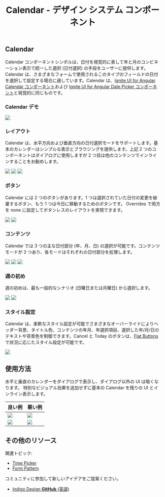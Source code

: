 ﻿---
title: Calendar - デザイン システム コンポーネント
_description: Calendar コンポーネントシンボルは、日付選択に必要なメカニズムを提供する日付のビジュアル表現として使用します。
_keywords: デザイン システム, Sketch, Ignite UI for Angular, コンポーネント, UI ライブラリ, ウィジェット
_language: ja
---

## Calendar

Calendar コンポーネントシンボルは、日付を視覚的に表して年と月のコンビネーション表示で統一した選択 (日付選択) の手段をユーザーに提供します。Calendar は、さまざまなフォームで使用されるこのタイプのフィールドの日付を選択して設定する場合に適しています。Calendar は、[Ignite UI for Angular Calendar コンポーネント](https://jp.infragistics.com/products/ignite-ui-angular/angular/components/calendar.html)および [Ignite UI for Angular Date Picker コンポーネント](https://jp.infragistics.com/products/ignite-ui-angular/angular/components/date_picker.html)と視覚的に同じものです。

### Calendar デモ

<img src="../images/calendar_demo.png" srcset="../images/calendar_demo@2x.png 2x" />

### レイアウト

Calendar は、水平方向および垂直方向の日付選択モードをサポートします。基本のカレンダーはシンプルな表示とブラウジングを提供します。上記 2 つのコンポーネントはダイアログに使用しますが 2 つ目は他のコンテンツでインラインすることをお勧めします。

<img src="../images/calendar_horizontal.png" srcset="../images/calendar_horizontal@2x.png 2x" />
<img src="../images/calendar_vertical.png" srcset="../images/calendar_vertical@2x.png 2x" />
<img src="../images/calendar_base.png" srcset="../images/calendar_base@2x.png 2x" />

### ボタン

Calendar には 2 つのボタンがあります。1 つは選択されていた日付の変更を破棄するボタン、もう 1 つは今日に移動するためのボタンです。 Overrides で両方を none に設定してボタンレスのレイアウトを実現できます。

<img src="../images/calendar_buttons.png" srcset="../images/calendar_buttons@2x.png 2x" />
<img src="../images/calendar_nobuttons.png" srcset="../images/calendar_nobuttons@2x.png 2x" />

### コンテンツ

Calendar では 3 つの主な日付部分 (年、月、日) の選択が可能です。コンテンツ モードが 3 つあり、各モードはそれぞれの日付部分を処理します。

<img src="../images/calendar_days.png" srcset="../images/calendar_days@2x.png 2x" />
<img src="../images/calendar_months.png" srcset="../images/calendar_months@2x.png 2x" />
<img src="../images/calendar_years.png" srcset="../images/calendar_years@2x.png 2x" />

### 週の初め

週の初めは、最も一般的なシナリオ (日曜日または月曜日) から選択します。

<img src="../images/calendar_sun.png" srcset="../images/calendar_sun@2x.png 2x" />
<img src="../images/calendar_mon.png" srcset="../images/calendar_mon@2x.png 2x" />

### スタイル設定

Calendar は、柔軟なスタイル設定が可能でさまざまなオーバーライドによりヘッダー背景、タイトル色、コンテンツの年月、年選択項目、選択した年/月/日のテキストや背景色を制御できます。Cancel と Today のボタンは、[Flat Buttons](button.md) で状況に応じたスタイル設定が可能です。

<img src="../images/calendar_styling.png" srcset="../images/calendar_styling@2x.png 2x" />

## 使用方法

水平と垂直のカレンダーをダイアログで表示し、ダイアログ以外の UI は暗くなります。
特別なビジュアル効果を追加せずに基本の Calendar を残りの UI とインライン表示します。

| 良い例                                                                             | 悪い例                                                                                 |
| ---------------------------------------------------------------------------------- | -------------------------------------------------------------------------------------- |
| <img src="../images/calendar_do1.png" srcset="../images/calendar_do1@2x.png 2x" /> | <img src="../images/calendar_dont1.png" srcset="../images/calendar_dont1@2x.png 2x" /> |
| <img src="../images/calendar_do2.png" srcset="../images/calendar_do2@2x.png 2x" /> | <img src="../images/calendar_dont2.png" srcset="../images/calendar_dont2@2x.png 2x" /> |

## その他のリソース

関連トピック:

- [Time Picker](time-picker.md)
- [Form Pattern](../patterns/form.md)
  <div class="divider--half"></div>

コミュニティに参加して新しいアイデアをご提案ください。

- [Indigo Design **GitHub** (英語)](https://github.com/IgniteUI/design-system-docfx)
